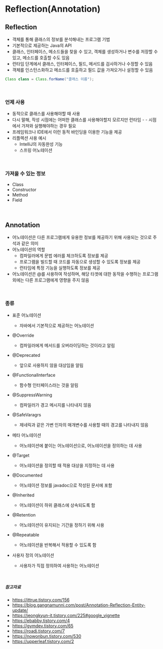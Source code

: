 # Reflection(Annotation)

## Reflection

- 객체를 통해 클래스의 정보를 분석해내는 프로그램 기법
- 기본적으로 제공하는 Java의 API
- 클래스, 인터페이스, 메소드들을 찾을 수 있고, 객체를 생성하거나 변수를 저장할 수 있고, 메소드를 호출할 수도 있음
-  런타임 단계에서 클래스, 인터페이스, 필드, 메서드를 검사하거나 수정할 수 있음
- 객체를 인스턴스화하고 메소드를 호출하고 필드 값을 가져오거나 설정할 수 있음

```java
Class class = Class.forName("클래스 이름");
```

<br/>

### 언제 사용

- 동적으로 클래스를 사용해야할 때 사용
- 다시 말해, 작성 시점에는 어떠한 클래스를 사용해야할지 모르지만 런타임 - - 시점에서 가져와 실행해야하는 경우 필요
- 프레임워크나 IDE에서 이런 동적 바인딩을 이용한 기능을 제공
- 리플렉션 사용 예시
    - IntelliJ의 자동완성 기능
    - 스프링 어노테이션

<br/>

### 가져올 수 있는 정보

- Class
- Constructor
- Method
- Field

<br/>

## Annotation

- 어노테이션은 다른 프로그램에게 유용한 정보를 제공하기 위해 사용되는 것으로 주석과 같은 의미
- 어노테이션의 역할
    - 컴파일러에게 문법 에러를 체크하도록 정보를 제공
    - 프로그램을 빌드할 때 코드를 자동으로 생성할 수 있도록 정보를 제공
    - 런타임에 특정 기능을 실행하도록 정보를 제공
- 어노테이션은 @를 사용하여 작성하며, 해당 타겟에 대한 동작을 수행하는 프로그램 외에는 다른 프로그램에게 영향을 주지 않음

<br/>

### 종류

- 표준 어노테이션
    - 자바에서 기본적으로 제공하는 어노테이션

- @Override
    - 컴파일러에게 메서드를 오버라이딩하는 것이라고 알림
 
- @Deprecated
    - 앞으로 사용하지 않을 대상임을 알림
 
- @FunctionalInterface
    - 함수형 인터페이스라는 것을 알림
 
- @SuppressWarning
    - 컴파일러가 경고 메시지를 나타내지 않음
 
- @SafeVaragrs
    - 제네릭과 같은 가변 인자의 매개변수를 사용할 때의 경고를 나타내지 않음
 
- 메타 어노테이션
    - 어노테이션에 붙이는 어노테이션으로, 어노테이션을 정의하는 데 사용
 
- @Target
    - 어노테이션을 정의할 때 적용 대상을 지정하는 데 사용
 
- @Documented
    - 어노테이션 정보를 javadoc으로 작성된 문서에 포함
 
- @Inherited
    - 어노테이션이 하위 클래스에 상속되도록 함
 
- @Retention
    - 어노테이션이 유지되는 기간을 정하기 위해 사용
 
- @Repeatable
    - 어노테이션을 반복해서 적용할 수 있도록 함
 
- 사용자 정의 어노테이션
    - 사용자가 직접 정의하여 사용하는 어노테이션

    
<br/>

##### 참고자료

- https://ittrue.tistory.com/156
- https://blog.gangnamunni.com/post/Annotation-Reflection-Entity-update/
- https://jeongkyun-it.tistory.com/225#google_vignette
- https://ebabby.tistory.com/4
- https://gymdev.tistory.com/65
- https://roadj.tistory.com/7
- https://nowonbun.tistory.com/530
- https://upperleaf.tistory.com/2
